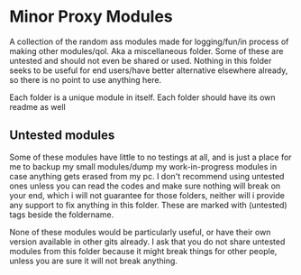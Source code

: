 # Minor Proxy Modules
A collection of the random ass modules made for logging/fun/in process of making other modules/qol. Aka a miscellaneous folder. Some of these are untested and should not even be shared or used. Nothing in this folder seeks to be useful for end users/have better alternative elsewhere already, so there is no point to use anything here. 

Each folder is a unique module in itself. Each folder should have its own readme as well

## Untested modules
Some of these modules have little to no testings at all, and is just a place for me to backup my small modules/dump my work-in-progress modules in case anything gets erased from my pc. I don't recommend using untested ones unless you can read the codes and make sure nothing will break on your end, which i will not guarantee for those folders, neither will i provide any support to fix anything in this folder. These are marked with (untested) tags beside the foldername.

None of these modules would be particularly useful, or have their own version available in other gits already. I ask that you do not share untested modules from this folder because it might break things for other people, unless you are sure it will not break anything.
